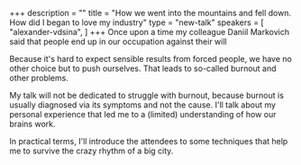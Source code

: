 +++
description = ""
title = "How we went into the mountains and fell down. How did I began to love my industry"
type = "new-talk"
speakers = [
        "alexander-vdsina",
]
+++
Once upon a time my colleague Daniil Markovich said that people end up in our occupation against their will 

Because it's hard to expect sensible results from forced people, we have no other choice but to push ourselves. That leads to so-called burnout and other problems.

My talk will not be dedicated to struggle with burnout, because burnout is usually diagnosed via its symptoms and not the cause. I'll talk about my personal experience that led me to a (limited) understanding of how our brains work.

In practical terms, I'll introduce the attendees to some techniques that help me to survive the crazy rhythm of a big city.